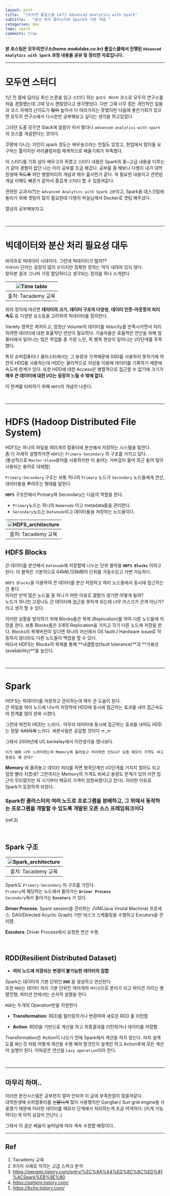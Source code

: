 ```yaml
---
layout: post
title:  "[모두연 풀잎스쿨 14기] Advanced Analytics with Spark"
subtitle:   "분산 처리 클러스터와 Spark의 기본 개념 "
categories: dev
tags: spark
comments: true
---
```


**본 포스팅은 모두의연구소(home.modulabs.co.kr) 풀잎스쿨에서 진행된 `Advanced Analytics with Spark` 과정 내용을 공유 및 정리한 자료입니다.**

---

# 모두연 스터디
1년 전 쯤에 딥러닝 최신 논문을 읽고 스터디 하는 `슬로우 페이퍼` 코스로 모두의 연구소를 처음 경험했는데 그때 당시 괜찮았다고 생각했었다. 다만 그때 너무 힘든 개인적인 일들과 코스 자체의 난이도가 ~~많이~~ 높아서 다 따라가지는 못했지만 다음에 좋은기회가 있으면 모두의 연구소에서 다시한번 공부해보고 싶다는 생각을 하고있었다.  

그러던 도중 모두연 Slack에 알람이 떠서 봤더니 `advanced-analytics-with-spark` 의 코스를 개설한다는 것이다.  

쿠팡에 다니는 지인이 spark 정도는 배우놓으라는 언질도 있었고, 현업에서 많이들 요구하는 툴이지만 커리큘럼처럼 체계적으로 배울기회가 부족했다.  

이 스터디를 기회 삼아 배우고자 하였고 스터디 내용은 Spark의 중~고급 내용을 다루는거 같아 경험이 없던 나는 미리 공부를 조금 해갔다. 공부를 좀 해보니 다행히 내가 대학원생때 ~~죽도록~~ 하던 병렬처리의 개념과 매우 흡사한거 같다. 꼭 필요한 내용이고 관련된 개념 이해도 빠른거 같아서 즐겁게 스터디 할 수 있을꺼같다.

관련된 교과서(?)는 `Advanced Analytics with Spark 2판`이고, Spark을 데스크탑에 돌리기 위해 셋팅이 많이 필요한데 다행히 퍼실님께서 Docker로 셋팅 해주셨다. 

열심히 공부해보자고.

<br/>

***


# 빅데이터와 분산 처리 필요성 대두



<!-- 

글로벌 컨설팅업체 IDC 분석에 따르면 2019년 전세계 데이터 총량은 40ZB (4*10^13 GB)으로 천문학적인 수치이다. ~~나의 석사학위 천체물리학..~~ -->
바야흐로 빅데이터 시대이다.  그런데 빅데이터가 뭘까??  
`빅데이터` 단어는 굉장히 많이 쓰이지만 정확한 정의는 딱히 내려져 있지 않다.  
찾아본 결과 그나마 가장 합당하다고 생각되는 정의를 하나 소개한다.

|![Time table](https://swha0105.github.io/assets/tech/big_data.JPG)  
|:--:| 
| 출처: Tacademy 교육 |


위의 정의에 따르면 **데이터의 크기**, **데이터 구조의 다양성**, **데이터 인풋-아웃풋의 처리 속도** 등 다양한 요소등을 고려하여 빅데이터를 정의한다. 

Variety 영역은 제처두고, 엄청난 Volume의 데이터를 Velocity를 만족시키면서 처리하려면 데이터에 대한 효율적인 연산이 필요하다. 
기술자들은 효율적인 연산을 위해 컴퓨터에서 일어나는 많은 작업들 중 가장 느린, 즉 병목 현상이 일어나는 I/O단계를 주목했다.

특히 슈퍼컴퓨터나 클러스터에서는 그 용량과 가격때문에 SSD를 사용하지 못하기에 여전히 HDD를 사용하는데 HDD는 물리적으로 자성을 이용해 데이터를 기록하기 때문에 속도에 한계가 있다.  또한 HDD에 대한 Access은 병렬적으로 접근할 수 없기에 크기가 **매우 큰 데이터에 대한 I/O는 굉장히 느릴 수 밖에 없다.**

이 한계를 타파하기 위해 `HDFS`의 개념이 나온다.

<br/>

---

# HDFS (Hadoop Distributed File System)

HDFS는 하나의 파일을 여러개의 컴퓨터에 분산해서 저장하는 시스템을 말한다.  
좀 더 자세히 설명하자면 `HDFS`는 `Primary-Secondary` 의 구조를 가지고 있다.  
(통상적으로 `Master-Slave`용어를 사용하지만 이 용어는 거부감이 들어 최근 들어 많이 사용되는 용어로 대체함) 

`Primary-Secondary` 구조는 보통 하나의 `Primary` 노드가 `Secondary` 노드들에게 연산, 데이터들을 뿌려주는 형태를 말한다.

**`HDFS`** 구조안에서 Primary와 Secondary는 다음의 역할을 한다.   
- `Primary`노드는 하나의 `Namenode` 이고 metadata들을 관리한다.  
- `Secondary`노드는 `Datanode`이고 데이터들을 저장하는 노드들이다. 

|![HDFS_architecture](https://swha0105.github.io/assets/tech/HDFS_architecture.JPG)  
|:--:| 
| 출처: Tacademy 교육 |




## HDFS Blocks
큰 데이터를 분산해서 `Datanode`에 저장할때 나누는 단위 블락을 **`HDFS Blocks`** 이라고 한다. 이 블락은 기본적으로 64MB,128MB의 단위를 가질수있고 가변 가능하다.

`HDFS Blocks`을 이용하여 큰 데이터를 분산 저장하고 여러 노드들에서 동시에 접근하는 건 좋다.  
하지만 만약 많은 노드들 중 하나가 어떤 이유로 결함이 생기면 어떻게 될까?   
노드가 하나만 고장나도 큰 데이터에 접근을 못하게 되는데 너무 리스크가 큰게 아닌가? 라고 생각 할 수 있다. 


이러한 상황을 방지하기 위해 Blocks들은 복제 (Replication)를 하여 다른 노드들에 저장을 한다. 보통 Blocks들은 3개의 Replication을 가지고 각기 다른 노드에 저장을 한다. Blocks의 복제버전이 있다면 하나의 머신에서 OS fault나 Hardware issue로 작동하지 않더라도 다른 노드들이 백업을 할 수 있다.  
따라서 HDFS는 Blocks의 복제를 통해 **내결함성(fault tolerance)**과 **가용성(availability)**을 높인다.


<br/>

***

# Spark
HDFS는 빅데이터를 저장하고 관리하는데 매우 큰 도움이 된다.  
큰 파일을 여러 노드에 나누어 저장하여 HDD에 동시에 접근하는 효과를 내어 접근속도의 한계를 많이 완화 시켰다.  

그런데 여전히 HDD는 느리다.. 아무리 데이터에 동시에 접근하는 효과를 내어도 HDD는 정말 ~~속터지게~~ 느리다. 써본사람은 공감할 것이다 ㅠ_ㅠ 

그래서 2009년에 UC berkeley에서 이런생각을 했나보다.  

    이거 HDD 너무 느려터졌는데 Memory에 올려놓고 처리하면 안되냐? 요즘 메모리 가격도 싸고 용량도 꽤 큰데?

**Memory** 에 올려놓고 데이터 처리를 하면 병목단계인 I/O단계를 거치지 않아도 되고 엄청 빨라 지겠네? 그전까지는 Memory의 가격도 비싸고 용량도 한계가 있어 이런 접근이 무리였지만 저 시기부터 메모리 가격이 엄청싸졌다(고 한다). 이러한 이유로 Spark가 등장하게 되었다. 

### Spark란 클러스터의 여러 노드로 프로그램을 분배하고, 그 위에서 동작하는 프로그램을 개발할 수 있도록 개발된 오픈 소스 프레임워크이다 
(ref.3)

<br/>

## Spark 구조

|![Spark_architecture](https://swha0105.github.io/assets/tech/spark_architecture.JPG)  
|:--:| 
| 출처: Tacademy 교육 |


Spark도 `Primary-Secondary` 의 구조를 가진다.   
`Primary`에 해당하는 노드에서 돌아가는 **`Driver Process`**    
`Secondary`에서 돌아가는 **`Excutors`** 가 있다.  

**Driver Process**: Spark session을 관리하는 JVM(Java Virutal Machine) 프로세스. DAG(Directed Acyclic Graph) 기반 테스크 스케쥴링을 수행하고 Excutors을 관리함.

**Excutors**: Driver Process에서 요청한 연산 수행.

<br/>

## RDD(Resilient Distributed Dataset)
 - **여러 노드에 저장되는 변경이 불가능한 데이터의 집합**

Spark는 데이터의 기본 단위인 **`RDD`** 을 생성하고 연산한다.   
또한 `RDD`는 데이터 처리 기본 단위인 여러개의 `파티션`으로 분리가 되고 파티션 끼리는 병렬진행, 파티션 안에서는 순차적 실행을 한다.

`RDD`는 두개의 Operation만을 지원한다.
- **Transformation**: RDD를 필터링하거나 변환하여 새로운 RDD 를 리턴함. 

- **Action**: RDD을 기반으로 계산을 하고 최종결과를 리턴하거나 데이터를 저장함.

Transformation은 Action이 나오기 전에 Spark에서 계산을 하지 않는다. 마치 설계도를 짜는것 처럼 어떻게 계산을 수행 해야 할것인지 설계만 하고 Action후에 모든 계산이 실행이 된다. 이와같은 연산을 `Lazy operation`이라 한다.


<br/>

***

## 마무리 하며..

이러한 분산시스템은 공부한지 얼마 안되어 이 글에 부족한점이 많을꺼같다.  
대학원생때 슈퍼컴퓨터를 ~~신물나게~~ 많이 사용했지만 Ganglia나 Sun grid engine을 사용했기 때문에 이러한 데이터를 메모리 단계에서 처리하는게 조금 어색하다. (이게 가능하다는게 아직 실감이 안난다..)

그래서 이 글은 배움이 늘어남에 따라 계속 수정할 예정이다..


*** 

## Ref   
1. Tacademy 교육  
2. 9가지 사례로 익히는 고급 스파크 분석 
3. https://gengmi.tistory.com/entry/%EC%8A%A4%ED%8C%8C%ED%81%ACSpark%EB%9E%80  
4. https://sshkim.tistory.com/
5. https://bcho.tistory.com/
